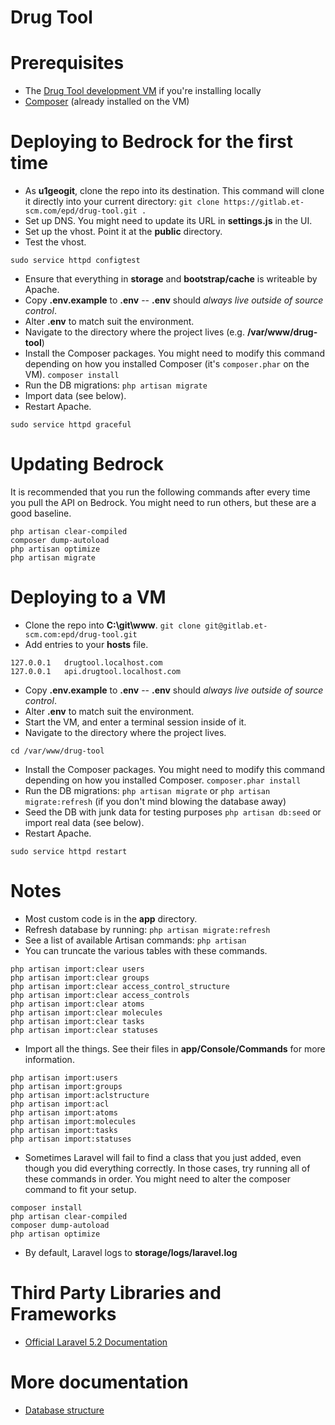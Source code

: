 # Drug Tool

# Prerequisites

- The [Drug Tool development VM](http://wanda.elseviermultimedia.us/Web_Team/Virtual_Machines) if you're installing locally
- [Composer](https://getcomposer.org/download/) (already installed on the VM)

# Deploying to Bedrock for the first time

- As **u1geogit**, clone the repo into its destination. This command will clone it directly into your current directory: `git clone https://gitlab.et-scm.com/epd/drug-tool.git .`
- Set up DNS. You might need to update its URL in **settings.js** in the UI.
- Set up the vhost. Point it at the **public** directory.
- Test the vhost.
```
sudo service httpd configtest
```
- Ensure that everything in **storage** and **bootstrap/cache** is writeable by Apache.
- Copy **.env.example** to **.env** -- **.env** should *always live outside of source control*.
- Alter **.env** to match suit the environment.
- Navigate to the directory where the project lives (e.g. **/var/www/drug-tool**)
- Install the Composer packages. You might need to modify this command depending on how you installed Composer (it's `composer.phar` on the VM). `composer install`
- Run the DB migrations: `php artisan migrate`
- Import data (see below).
- Restart Apache.
```
sudo service httpd graceful
```

# Updating Bedrock

It is recommended that you run the following commands after every time you pull the API on Bedrock. You might need to run others, but these are a good baseline.
```
php artisan clear-compiled
composer dump-autoload
php artisan optimize
php artisan migrate
```

# Deploying to a VM

- Clone the repo into **C:\git\www**. `git clone git@gitlab.et-scm.com:epd/drug-tool.git`
- Add entries to your **hosts** file.
```
127.0.0.1	drugtool.localhost.com
127.0.0.1	api.drugtool.localhost.com
```
- Copy **.env.example** to **.env** -- **.env** should *always live outside of source control*.
- Alter **.env** to match suit the environment.
- Start the VM, and enter a terminal session inside of it.
- Navigate to the directory where the project lives.
```
cd /var/www/drug-tool
```
- Install the Composer packages. You might need to modify this command depending on how you installed Composer. `composer.phar install`
- Run the DB migrations: `php artisan migrate` or `php artisan migrate:refresh` (if you don't mind blowing the database away)
- Seed the DB with junk data for testing purposes `php artisan db:seed` or import real data (see below).
- Restart Apache.
```
sudo service httpd restart
```

# Notes

- Most custom code is in the **app** directory.
- Refresh database by running: `php artisan migrate:refresh`
- See a list of available Artisan commands: `php artisan`
- You can truncate the various tables with these commands.
```
php artisan import:clear users
php artisan import:clear groups
php artisan import:clear access_control_structure
php artisan import:clear access_controls
php artisan import:clear atoms
php artisan import:clear molecules
php artisan import:clear tasks
php artisan import:clear statuses
```
- Import all the things. See their files in **app/Console/Commands** for more information.
```
php artisan import:users
php artisan import:groups
php artisan import:aclstructure
php artisan import:acl
php artisan import:atoms
php artisan import:molecules
php artisan import:tasks
php artisan import:statuses
```
- Sometimes Laravel will fail to find a class that you just added, even though you did everything correctly. In those cases, try running all of these commands in order. You might need to alter the composer command to fit your setup.
```
composer install
php artisan clear-compiled
composer dump-autoload
php artisan optimize
```
- By default, Laravel logs to **storage/logs/laravel.log**

# Third Party Libraries and Frameworks

- [Official Laravel 5.2 Documentation](https://laravel.com/docs/5.2)

# More documentation

- [Database structure](docs/db.md)